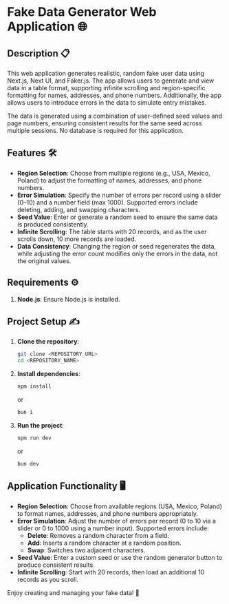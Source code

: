 # Fake Data Generator Web Application 🌐

## Description 📋

This web application generates realistic, random fake user data using Next.js, Next UI, and Faker.js. The app allows users to generate and view data in a table format, supporting infinite scrolling and region-specific formatting for names, addresses, and phone numbers. Additionally, the app allows users to introduce errors in the data to simulate entry mistakes.

The data is generated using a combination of user-defined seed values and page numbers, ensuring consistent results for the same seed across multiple sessions. No database is required for this application.

## Features 🛠️

- **Region Selection**: Choose from multiple regions (e.g., USA, Mexico, Poland) to adjust the formatting of names, addresses, and phone numbers.
- **Error Simulation**: Specify the number of errors per record using a slider (0–10) and a number field (max 1000). Supported errors include deleting, adding, and swapping characters.
- **Seed Value**: Enter or generate a random seed to ensure the same data is produced consistently.
- **Infinite Scrolling**: The table starts with 20 records, and as the user scrolls down, 10 more records are loaded.
- **Data Consistency**: Changing the region or seed regenerates the data, while adjusting the error count modifies only the errors in the data, not the original values.

## Requirements ⚙️

1. **Node.js**: Ensure Node.js is installed.

## Project Setup ✍️

1. **Clone the repository**:

    ```bash
    git clone <REPOSITORY_URL>
    cd <REPOSITORY_NAME>
    ```

2. **Install dependencies**:

    ```bash
    npm install
    ```

    or

    ```bash
    bun i
    ```

3. **Run the project**:

    ```bash
    npm run dev
    ```

    or

    ```bash
    bun dev
    ```

## Application Functionality 🖥️

- **Region Selection**: Choose from available regions (USA, Mexico, Poland) to format names, addresses, and phone numbers appropriately.
- **Error Simulation**: Adjust the number of errors per record (0 to 10 via a slider or 0 to 1000 using a number input). Supported errors include:
    - **Delete**: Removes a random character from a field.
    - **Add**: Inserts a random character at a random position.
    - **Swap**: Switches two adjacent characters.
- **Seed Value**: Enter a custom seed or use the random generator button to produce consistent results.
- **Infinite Scrolling**: Start with 20 records, then load an additional 10 records as you scroll.

Enjoy creating and managing your fake data! 🎉
